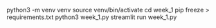 python3 -m venv venv
source venv/bin/activate
cd week_1
pip freeze > requirements.txt
python3 week_1.py
streamlit run week_1.py